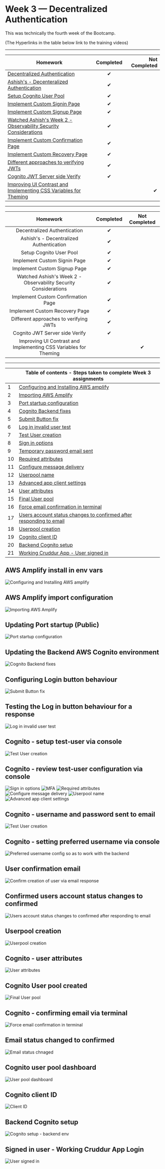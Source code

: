 # Week 3 — Decentralized Authentication
This was technically the fourth week of the Bootcamp. 

(The Hyperlinks in the table below link to the training videos)
<hr/>

| Homework      | Completed     | Not Completed  |
| ------------- |:-------------:| -----:|
| [Decentralized Authentication](https://www.youtube.com/watch?v=9obl7rVgzJw&list=PLBfufR7vyJJ7k25byhRXJldB5AiwgNnWv&index=41)  | ✔     |    |
| [Ashish's - Decenteralized Authentication](https://www.youtube.com/watch?v=tEJIeII66pY&list=PLBfufR7vyJJ7k25byhRXJldB5AiwgNnWv&index=39)   | ✔ |  |
| [Setup Cognito User Pool](https://www.youtube.com/watch?v=9obl7rVgzJw&list=PLBfufR7vyJJ7k25byhRXJldB5AiwgNnWv&index=40)  | ✔     |    |
| [Implement Custom Signin Page](https://www.youtube.com/watch?v=9obl7rVgzJw&list=PLBfufR7vyJJ7k25byhRXJldB5AiwgNnWv&index=40) | ✔      |   |
| [Implement Custom Signup Page](https://www.youtube.com/watch?v=T4X4yIzejTc&list=PLBfufR7vyJJ7k25byhRXJldB5AiwgNnWv&index=41 )|✔      |   |
| [Watched Ashish's Week 2 - Observability Security Considerations](https://www.youtube.com/watch?v=bOf4ITxAcXc&list=PLBfufR7vyJJ7k25byhRXJldB5AiwgNnWv&index=31)|✔      |   |
| [Implement Custom Confirmation Page](https://www.youtube.com/watch?v=T4X4yIzejTc&list=PLBfufR7vyJJ7k25byhRXJldB5AiwgNnWv&index=41)|    ✔  |   |
| [Implement Custom Recovery Page](https://www.youtube.com/watch?v=T4X4yIzejTc&list=PLBfufR7vyJJ7k25byhRXJldB5AiwgNnWv&index=41)  | ✔   |   |
| [Different approaches to verifying JWTs](https://www.youtube.com/watch?v=nJjbI4BbasU&list=PLBfufR7vyJJ7k25byhRXJldB5AiwgNnWv&index=43) |✔      |   |
| [Cognito JWT Server side Verify](https://youtu.be/d079jccoG-M)| ✔   |   |
| [Improving UI Contrast and Implementing CSS Variables for Theming](https://youtu.be/m9V4SmJWoJU)|   | ✔  |

<hr/>

<div style="text-align:center">

|     Homework    |   Completed   | Not Completed |
|:--------------:|:-------------:|:-------------:|
| Decentralized Authentication |       ✔       |               |
| Ashish's - Decentralized Authentication |       ✔       |               |
| Setup Cognito User Pool |       ✔       |               |
| Implement Custom Signin Page |       ✔       |               |
| Implement Custom Signup Page |       ✔       |               |
| Watched Ashish's Week 2 - Observability Security Considerations |       ✔       |               |
| Implement Custom Confirmation Page |       ✔       |               |
| Implement Custom Recovery Page |       ✔       |               |
| Different approaches to verifying JWTs |       ✔       |               |
| Cognito JWT Server side Verify |       ✔       |               |
| Improving UI Contrast and Implementing CSS Variables for Theming |               |       ✔       |

</div>
<hr/>

|    | Table of contents - Steps taken to complete Week 3 assignments                                                                                                                                                                         |
|----|-------------------------------------------------------------------------------------------------------------------------------------------------------------------------------------------|
| 1  | [Configuring and Installing AWS amplify](https://github.com/Stevecmd/aws-bootcamp-cruddur-2023/blob/main/journal/week3.md#aws-amplify-install-in-env-vars)                                |
| 2  | [Importing AWS Amplify](https://github.com/Stevecmd/aws-bootcamp-cruddur-2023/blob/main/journal/week3.md#aws-amplify-import-configuration)                                                |
| 3  | [Port startup configuration](https://github.com/Stevecmd/aws-bootcamp-cruddur-2023/blob/main/journal/week3.md#updating-port-startup-public)                                               |
| 4  | [Cognito Backend fixes](https://github.com/Stevecmd/aws-bootcamp-cruddur-2023/blob/main/journal/week3.md#updating-the-backend-aws-cognito-environment)                                    |
| 5  | [Submit Button fix](https://github.com/Stevecmd/aws-bootcamp-cruddur-2023/blob/main/journal/week3.md#configuring-login-button-behaviour)                                                  |
| 6  | [Log in invalid user test](https://github.com/Stevecmd/aws-bootcamp-cruddur-2023/blob/main/journal/week3.md#testing-the-log-in-button-behaviour-for-a-response)                           |
| 7  | [Test User creation](https://github.com/Stevecmd/aws-bootcamp-cruddur-2023/blob/main/journal/week3.md#cognito---setup-test-user-via-console)                                              |
| 8  | [Sign in options](https://github.com/Stevecmd/aws-bootcamp-cruddur-2023/blob/main/journal/week3.md#cognito---review-test-user-configuration-via-console)                                  |
| 9  | [Temporary password email sent](https://github.com/Stevecmd/aws-bootcamp-cruddur-2023/blob/main/journal/week3.md#cognito---username-and-password-sent-to-email)                                                     |
| 10 | [Required attributes](https://github.com/Stevecmd/aws-bootcamp-cruddur-2023/blob/main/journal/week3.md#cognito---setting-preferred-username-via-console)                                  |
| 11 | [Configure message delivery](https://github.com/Stevecmd/aws-bootcamp-cruddur-2023/blob/main/journal/week3.md#user-confirmation-email)                                                    |
| 12 | [Userpool name](https://github.com/Stevecmd/aws-bootcamp-cruddur-2023/blob/main/journal/week3.md#confirmed-users-account-status-changes-to-confirmed)                                     |
| 13 | [Advanced app client settings](https://github.com/Stevecmd/aws-bootcamp-cruddur-2023/blob/main/journal/week3.md#userpool-creation)                                                        |
| 14 | [User attributes](https://github.com/Stevecmd/aws-bootcamp-cruddur-2023/blob/main/journal/week3.md#cognito---user-attributes)                                                             |
| 15 | [Final User pool](https://github.com/Stevecmd/aws-bootcamp-cruddur-2023/blob/main/journal/week3.md#cognito-user-pool-created)                                                             |
| 16 | [Force email confirmation in terminal](https://github.com/Stevecmd/aws-bootcamp-cruddur-2023/blob/main/journal/week3.md#cognito---confirming-email-via-terminal)                          |
| 17 | [Users account status changes to confirmed after responding to email](https://github.com/Stevecmd/aws-bootcamp-cruddur-2023/blob/main/journal/week3.md#email-status-changed-to-confirmed) |
| 18 | [Userpool creation](https://github.com/Stevecmd/aws-bootcamp-cruddur-2023/blob/main/journal/week3.md#cognito-user-pool-dashboard)                                                         |
| 19 | [Cognito client ID](https://github.com/Stevecmd/aws-bootcamp-cruddur-2023/blob/main/journal/week3.md#cognito-client-id)                                                                   |
| 20 | [Backend Cognito setup](https://github.com/Stevecmd/aws-bootcamp-cruddur-2023/blob/main/journal/week3.md#backend-cognito-setup)                                                           |
| 21 | [Working Cruddur App - User signed in](https://github.com/Stevecmd/aws-bootcamp-cruddur-2023/blob/main/journal/week3.md#signed-in-user---working-cruddur-app-login)                                             |
                                                                                                                                       



## AWS Amplify install in env vars

![Configuring and Installing AWS amplify](https://github.com/Stevecmd/aws-bootcamp-cruddur-2023/blob/main/journal/Week%203/Install%20aws%20amplify.JPG)


## AWS Amplify import configuration     

![Importing AWS Amplify](https://github.com/Stevecmd/aws-bootcamp-cruddur-2023/blob/main/journal/Week%203/aws%20amplify%20import.JPG)


## Updating Port startup (Public)

![Port startup configuration](https://github.com/Stevecmd/aws-bootcamp-cruddur-2023/blob/main/journal/Week%203/Update%20to%20gitpod%20yaml%20public%20ports.JPG)


## Updating the Backend AWS Cognito environment

![Cognito Backend fixes](https://github.com/Stevecmd/aws-bootcamp-cruddur-2023/blob/main/journal/Week%203/Cognito%20backend%20fixes.JPG)


## Configuring Login button behaviour

![Submit Button fix](https://github.com/Stevecmd/aws-bootcamp-cruddur-2023/blob/main/journal/Week%203/editing%20on%20submit.JPG)


## Testing the Log in button behaviour for a response

![Log in invalid user test](https://github.com/Stevecmd/aws-bootcamp-cruddur-2023/blob/main/journal/Week%203/Incorrect%20username%20or%20password.JPG)


## Cognito - setup test-user via console
![Test User creation](https://github.com/Stevecmd/aws-bootcamp-cruddur-2023/blob/main/journal/Week%203/test%20user.JPG)

## Cognito - review test-user configuration via console
![Sign in options](https://github.com/Stevecmd/aws-bootcamp-cruddur-2023/blob/main/journal/Week%203/cognito%201.JPG)
![MFA](https://github.com/Stevecmd/aws-bootcamp-cruddur-2023/blob/main/journal/Week%203/cognito%202.JPG)
![Required attributes](https://github.com/Stevecmd/aws-bootcamp-cruddur-2023/blob/main/journal/Week%203/cognito%204.JPG)
![Configure message delivery](https://github.com/Stevecmd/aws-bootcamp-cruddur-2023/blob/main/journal/Week%203/cognito%205.JPG)
![Userpool name](https://github.com/Stevecmd/aws-bootcamp-cruddur-2023/blob/main/journal/Week%203/cognito%206.JPG)
![Advanced app client settings](https://github.com/Stevecmd/aws-bootcamp-cruddur-2023/blob/main/journal/Week%203/cognito%207.JPG)


## Cognito - username and password sent to email
![Test User creation](https://github.com/Stevecmd/aws-bootcamp-cruddur-2023/blob/main/journal/Week%203/cognito%20email%20password.JPG)

## Cognito - setting preferred username via console

![Preferred username config so as to work with the backend](https://github.com/Stevecmd/aws-bootcamp-cruddur-2023/blob/main/journal/Week%203/setting%20preferred%20username.JPG)


## User confirmation email

![Confirm creation of user via email response](https://github.com/Stevecmd/aws-bootcamp-cruddur-2023/blob/main/journal/Week%203/test%20user%20email%20setting%20temp%20password.JPG)


## Confirmed users account status changes to confirmed

![Users account status changes to confirmed after responding to email](https://github.com/Stevecmd/aws-bootcamp-cruddur-2023/blob/main/journal/Week%203/Status%20change%20pending%20to%20confirmed.JPG)

## Userpool creation

![Userpool creation](https://github.com/Stevecmd/aws-bootcamp-cruddur-2023/blob/main/journal/Week%203/userpool%20creation.JPG)


## Cognito - user attributes

![User attributes](https://github.com/Stevecmd/aws-bootcamp-cruddur-2023/blob/main/journal/Week%203/user%20attributes.JPG)


## Cognito User pool created

![Final User pool](https://github.com/Stevecmd/aws-bootcamp-cruddur-2023/blob/main/journal/Week%203/userpool.JPG)


## Cognito - confirming email via terminal

![Force email confirmation in terminal](https://github.com/Stevecmd/aws-bootcamp-cruddur-2023/blob/main/journal/Week%203/confirming%20email%20via%20terminal.JPG)

## Email status changed to confirmed

![Email status chnaged](https://github.com/Stevecmd/aws-bootcamp-cruddur-2023/blob/main/journal/Week%203/Userpool%20review.jpg)


## Cognito user pool dashboard

![User pool dashboard](https://github.com/Stevecmd/aws-bootcamp-cruddur-2023/blob/main/journal/Week%203/Cognito%20user%20pool.JPG)


## Cognito client ID

![Client ID](https://github.com/Stevecmd/aws-bootcamp-cruddur-2023/blob/main/journal/Week%203/Cognito%20client%20ID.JPG)


## Backend Cognito setup

![Cognito setup - backend env](https://github.com/Stevecmd/aws-bootcamp-cruddur-2023/blob/main/journal/Week%203/Backend%20cognito%20setup.JPG)


## Signed in user - Working Cruddur App Login

![User signed in](https://github.com/Stevecmd/aws-bootcamp-cruddur-2023/blob/main/journal/Week%203/Working%20app%20showing%20logged%20in%20user.JPG)
